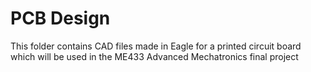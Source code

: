 # PCB Design
This folder contains CAD files made in Eagle for a printed circuit board which will be used in the ME433 Advanced Mechatronics final project